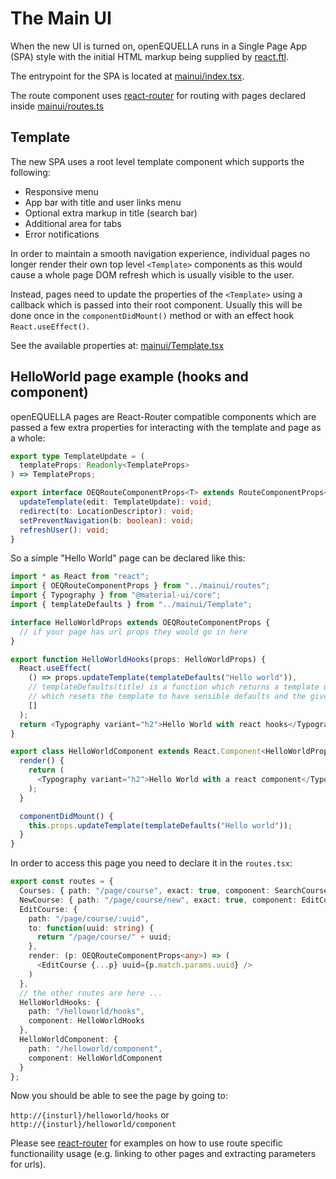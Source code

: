 # The Main UI

When the new UI is turned on, openEQUELLA runs in a Single Page App (SPA) style with the initial HTML markup being supplied by [react.ftl](../../Source/Plugins/Core/com.equella.core/resources/view/layouts/outer/react.ftl).

The entrypoint for the SPA is located at [mainui/index.tsx](../../react-front-end/tsrc/mainui/index.tsx).

The route component uses [react-router](https://reacttraining.com/react-router/web/guides/quick-start) for routing
with pages declared inside [mainui/routes.ts](../../react-front-end/tsrc/mainui/routes.tsx)

## Template

The new SPA uses a root level template component which supports the following:

- Responsive menu
- App bar with title and user links menu
- Optional extra markup in title (search bar)
- Additional area for tabs
- Error notifications

In order to maintain a smooth navigation experience, individual pages no longer render their own top level `<Template>` components as this would cause a
whole page DOM refresh which is usually visible to the user.

Instead, pages need to update the properties of the `<Template>` using a callback which is passed
into their root component. Usually this will be done once in the `componentDidMount()` method or with an effect hook `React.useEffect()`.

See the available properties at: [mainui/Template.tsx](../../react-front-end/tsrc/mainui/Template.tsx)

## HelloWorld page example (hooks and component)

openEQUELLA pages are React-Router compatible components which
are passed a few extra properties for interacting with the template and page as a whole:

```typescript
export type TemplateUpdate = (
  templateProps: Readonly<TemplateProps>
) => TemplateProps;

export interface OEQRouteComponentProps<T> extends RouteComponentProps<T> {
  updateTemplate(edit: TemplateUpdate): void;
  redirect(to: LocationDescriptor): void;
  setPreventNavigation(b: boolean): void;
  refreshUser(): void;
}
```

So a simple "Hello World" page can be declared like this:

```typescript
import * as React from "react";
import { OEQRouteComponentProps } from "../mainui/routes";
import { Typography } from "@material-ui/core";
import { templateDefaults } from "../mainui/Template";

interface HelloWorldProps extends OEQRouteComponentProps {
  // if your page has url props they would go in here
}

export function HelloWorldHooks(props: HelloWorldProps) {
  React.useEffect(
    () => props.updateTemplate(templateDefaults("Hello world")),
    // templateDefaults(title) is a function which returns a template update function
    // which resets the template to have sensible defaults and the given title
    []
  );
  return <Typography variant="h2">Hello World with react hooks</Typography>;
}

export class HelloWorldComponent extends React.Component<HelloWorldProps> {
  render() {
    return (
      <Typography variant="h2">Hello World with a react component</Typography>
    );
  }

  componentDidMount() {
    this.props.updateTemplate(templateDefaults("Hello world"));
  }
}
```

In order to access this page you need to declare it in the `routes.tsx`:

```typescript
export const routes = {
  Courses: { path: "/page/course", exact: true, component: SearchCourse },
  NewCourse: { path: "/page/course/new", exact: true, component: EditCourse },
  EditCourse: {
    path: "/page/course/:uuid",
    to: function(uuid: string) {
      return "/page/course/" + uuid;
    },
    render: (p: OEQRouteComponentProps<any>) => (
      <EditCourse {...p} uuid={p.match.params.uuid} />
    )
  },
  // the other routes are here ...
  HelloWorldHooks: {
    path: "/helloworld/hooks",
    component: HelloWorldHooks
  },
  HelloWorldComponent: {
    path: "/helloworld/component",
    component: HelloWorldComponent
  }
};
```

Now you should be able to see the page by going to:

`http://{insturl}/helloworld/hooks` or `http://{insturl}/helloworld/component`

Please see [react-router](https://reacttraining.com/react-router/web/guides/quick-start)
for examples on how to use route specific functionaility usage
(e.g. linking to other pages and extracting parameters for urls).
